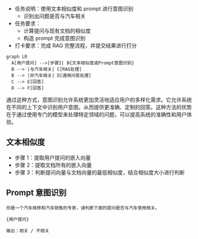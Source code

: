 - 任务说明：使用文本相似度和 prompt 进行意图识别
    - 识别出问题是否与汽车相关
- 任务要求：
    - 计算提问与现有文档的相似度
    - 构造 prompt 完成意图识别
- 打卡要求：完成 RAG 完整流程，并提交结果进行打分

```mermaid
graph LR
  A[用户提问] -->|步骤2| B{文本相似度或Prompt意图识别}
  B --> |与汽车相关| C[RAG处理]
  B --> |非汽车相关| D[通用问答处理]
  C --> E[回答]
  D --> F[回答]
```

通过这种方式，意图识别允许系统更加灵活地适应用户的多样化需求。它允许系统在不同的上下文中识别用户意图，从而提供更准确、定制的回答。这种方法的优势在于通过使用专门的模型来处理特定领域的问题，可以提高系统的准确性和用户体验。
## 文本相似度

- 步骤 1：提取用户提问的嵌入向量
- 步骤 2：提取文档所有的嵌入向量
- 步骤 3：判断提问向量与文档向量的最低相似度，结合相似度大小进行判断
## Prompt 意图识别

```
你是一个汽车维修和汽车销售的专家，请判断下面的提问是否与汽车使用相关。

{用户提问}

输出：相关 / 不相关
```